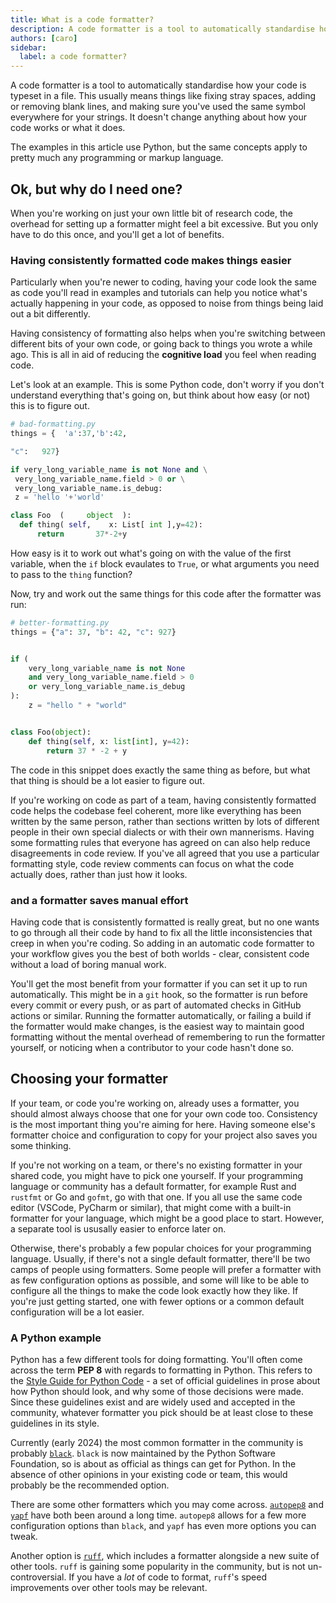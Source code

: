 ```yaml
---
title: What is a code formatter?
description: A code formatter is a tool to automatically standardise how your code is typeset
authors: [caro]
sidebar:
  label: a code formatter?
---
```


A code formatter is a tool to automatically standardise how your code is typeset in a file.
This usually means things like fixing stray spaces,
adding or removing blank lines,
and making sure you've used the same symbol everywhere for your strings.
It doesn't change anything about how your code works or what it does.

The examples in this article use Python,
but the same concepts apply to pretty much any programming or markup language.

## Ok, but why do I need one?

When you're working on just your own little bit of research code,
the overhead for setting up a formatter might feel a bit excessive.
But you only have to do this once, and you'll get a lot of benefits.

### Having consistently formatted code makes things easier

Particularly when you're newer to coding,
having your code look the same as code you'll read in examples and tutorials can help you notice what's actually happening in your code,
as opposed to noise from things being laid out a bit differently.

Having consistency of formatting also helps when you're switching between different bits of your own code,
or going back to things you wrote a while ago.
This is all in aid of reducing the **cognitive load** you feel when reading code.

Let's look at an example.
This is some Python code,
don't worry if you don't understand everything that's going on,
but think about how easy (or not) this is to figure out.

```python
# bad-formatting.py
things = {  'a':37,'b':42,

"c":   927}

if very_long_variable_name is not None and \
 very_long_variable_name.field > 0 or \
 very_long_variable_name.is_debug:
 z = 'hello '+'world'

class Foo  (     object  ):
  def thing( self,    x: List[ int ],y=42):
      return       37*-2+y
```

How easy is it to work out what's going on with the value of the first variable, when the `if` block evaulates to `True`, or what arguments you need to pass to the `thing` function?

Now, try and work out the same things for this code after the formatter was run:

```python
# better-formatting.py
things = {"a": 37, "b": 42, "c": 927}


if (
    very_long_variable_name is not None
    and very_long_variable_name.field > 0
    or very_long_variable_name.is_debug
):
    z = "hello " + "world"


class Foo(object):
    def thing(self, x: list[int], y=42):
        return 37 * -2 + y

```

The code in this snippet does exactly the same thing as before,
but what that thing is should be a lot easier to figure out.

If you're working on code as part of a team,
having consistently formatted code helps the codebase feel coherent,
more like everything has been written by the same person,
rather than sections written by lots of different people
in their own special dialects or with their own mannerisms.
Having some formatting rules that everyone has agreed on can also help reduce disagreements in code review.
If you've all agreed that you use a particular formatting style,
code review comments can focus on what the code actually does,
rather than just how it looks.

### and a formatter saves manual effort

Having code that is consistently formatted is really great,
but no one wants to go through all their code by hand
to fix all the little inconsistencies that creep in when you're coding.
So adding in an automatic code formatter to your workflow gives you the best of both worlds -
clear, consistent code without a load of boring manual work.

You'll get the most benefit from your formatter if you can set it up to run automatically.
This might be in a `git` hook,
so the formatter is run before every commit or every push,
or as part of automated checks in GitHub actions or similar.
Running the formatter automatically,
or failing a build if the formatter would make changes,
is the easiest way to maintain good formatting
without the mental overhead of remembering to run the formatter yourself,
or noticing when a contributor to your code hasn't done so.

## Choosing your formatter

If your team, or code you're working on, already uses a formatter,
you should almost always choose that one for your own code too.
Consistency is the most important thing you're aiming for here.
Having someone else's formatter choice and configuration to copy for your project also saves you some thinking.

If you're not working on a team,
or there's no existing formatter in your shared code,
you might have to pick one yourself.
If your programming language or community has a default formatter,
for example Rust and `rustfmt` or Go and `gofmt`,
go with that one.
If you all use the same code editor (VSCode, PyCharm or similar),
that might come with a built-in formatter for your language,
which might be a good place to start.
However, a separate tool is ususally easier to enforce later on.

Otherwise, there's probably a few popular choices for your programming language.
Usually, if there's not a single default formatter,
there'll be two camps of people using formatters.
Some people will prefer a formatter with as few configuration options as possible,
and some will like to be able to configure all the things
to make the code look exactly how they like.
If you're just getting started,
one with fewer options or a common default configuration will be a lot easier.

### A Python example

Python has a few different tools for doing formatting.
You'll often come across the term **PEP 8** with regards to formatting in Python.
This refers to the [Style Guide for Python Code](https://peps.python.org/pep-0008/) -
a set of official guidelines in prose about how Python should look,
and why some of those decisions were made.
Since these guidelines exist and are widely used and accepted in the community,
whatever formatter you pick should be at least close to these guidelines in its style.

Currently (early 2024) the most common formatter in the community is probably [`black`](https://black.readthedocs.io).
`black` is now maintained by the Python Software Foundation,
so is about as official as things can get for Python.
In the absence of other opinions in your existing code or team,
this would probably be the recommended option.

There are some other formatters which you may come across.
[`autopep8`](https://github.com/hhatto/autopep8) and [`yapf`](https://github.com/google/yapf) have both been around a long time.
`autopep8` allows for a few more configuration options than `black`, and
`yapf` has even more options you can tweak.

Another option is [`ruff`](https://docs.astral.sh/ruff/formatter/),
which includes a formatter alongside a new suite of other tools.
`ruff` is gaining some popularity in the community,
but is not un-controversial.
If you have a _lot_ of code to format,
`ruff`'s speed improvements over other tools may be relevant.
